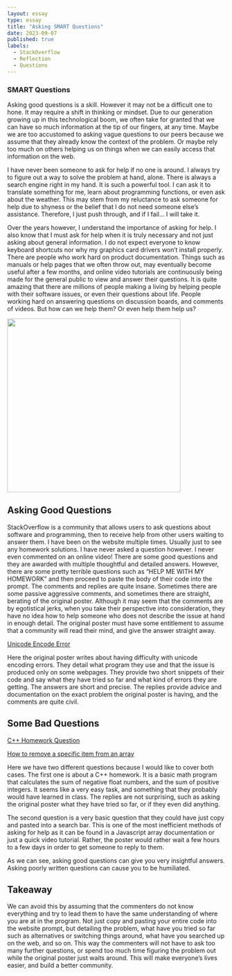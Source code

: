 ```yaml
---
layout: essay
type: essay
title: "Asking SMART Questions"
date: 2023-09-07
published: true
labels:
  - StackOverflow
  - Reflection
  - Questions
---
```


### SMART Questions

Asking good questions is a skill. However it may not be a difficult one to hone. It may require a shift in thinking or mindset. Due to our generation growing up in this technological boom, we often take for granted that we can have so much information at the tip of our fingers, at any time. Maybe we are too accustomed to asking vague questions to our peers because we assume that they already know the context of the problem. Or maybe rely too much on others helping us on things when we can easily access that information on the web.

I have never been someone to ask for help if no one is around. I always try to figure out a way to solve the problem at hand, alone. There is always a search engine right in my hand. It is such a powerful tool. I can ask it to translate something for me, learn about programming functions, or even ask about the weather. This may stem from my reluctance to ask someone for help due to shyness or the belief that I do not need someone else’s assistance. Therefore, I just push through, and if I fail… I will take it.

Over the years however, I understand the importance of asking for help. I also know that I must ask for help when it is truly necessary and not just asking about general information. I do not expect everyone to know keyboard shortcuts nor why my graphics card drivers won’t install properly. There are people who work hard on product documentation. Things such as manuals or help pages that we often throw out, may eventually become useful after a few months, and online video tutorials are continuously being made for the general public to view and answer their questions. It is quite amazing that there are millions of people making a living by helping people with their software issues, or even their questions about life. People working hard on answering questions on discussion boards, and comments of videos. But how can we help them? Or even help them help us?

<img class="img-fluid" src = "..img/nayeonthink.jpeg" width = 400px>

## Asking Good Questions
StackOverflow is a community that allows users to ask questions about software and programming, then to receive help from other users waiting to answer them. I have been on the website multiple times. Usually just to see any homework solutions. I have never asked a question however. I never even commented on an online video! There are some good questions and they are awarded with multiple thoughtful and detailed answers. However, there are some pretty terrible questions such as “HELP ME WITH MY HOMEWORK” and then proceed to paste the body of their code into the prompt. The comments and replies are quite insane. Sometimes there are some passive aggressive comments, and sometimes there are straight, berating of the original poster. Although it may seem that the comments are by egotistical jerks, when you take their perspective into consideration, they have no idea how to help someone who does not describe the issue at hand in enough detail. The original poster must have some entitlement to assume that a community will read their mind, and give the answer straight away.

<a href = "https://stackoverflow.com/questions/9942594/unicodeencodeerror-ascii-codec-cant-encode-character-u-xa0-in-position-20">Unicode Encode Error<a>

Here the original poster writes about having difficulty with unicode encoding errors. They detail what program they use and that the issue is produced only on some webpages. They provide two short snippets of their code and say what they have tried so far and what kind of errors they are getting. The answers are short and precise. The replies provide advice and documentation on the exact problem the original poster is having, and the comments are quite civil.

## Some Bad Questions

<a href = "https://stackoverflow.com/questions/5886112/c-i-have-two-questions">C++ Homework Question<a>

<a href = "https://stackoverflow.com/questions/5767325/how-can-i-remove-a-specific-item-from-an-array-in-javascript">How to remove a specific item from an array<a>

Here we have two different questions because I would like to cover both cases. The first one is about a C++ homework. It is a basic math program that calculates the sum of negative float numbers, and the sum of positive integers. It seems like a very easy task, and something that they probably would have learned in class. The replies are not surprising, such as asking the original poster what they have tried so far, or if they even did anything.

The second question is a very basic question that they could have just copy and pasted into a search bar. This is one of the most inefficient methods of asking for help as it can be found in a Javascript array documentation or just a quick video tutorial. Rather, the poster would rather wait a few hours to a few days in order to get someone to reply to them.

As we can see, asking good questions can give you very insightful answers. Asking poorly written questions can cause you to be humiliated.

## Takeaway

We can avoid this by assuming that the commenters do not know everything and try to lead them to have the same understanding of where you are at in the program. Not just copy and pasting your entire code into the website prompt, but detailing the problem, what have you tried so far such as alternatives or switching things around, what have you searched up on the web, and so on. This way the commenters will not have to ask too many further questions, or spend too much time figuring the problem out while the original poster just waits around. This will make everyone’s lives easier, and build a better community.
